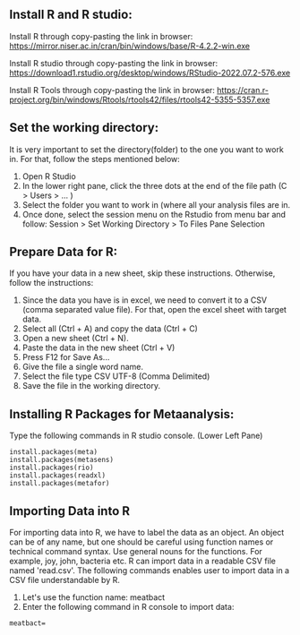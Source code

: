 ## Install R and R studio:

Install R through copy-pasting the link in browser: https://mirror.niser.ac.in/cran/bin/windows/base/R-4.2.2-win.exe

Install R studio through copy-pasting the link in browser: https://download1.rstudio.org/desktop/windows/RStudio-2022.07.2-576.exe

Install R Tools through copy-pasting the link in browser: https://cran.r-project.org/bin/windows/Rtools/rtools42/files/rtools42-5355-5357.exe

## Set the working directory:

It is very important to set the directory(folder) to the one you want to work in. For that, follow the steps mentioned below:

1. Open R Studio
2. In the lower right pane, click the three dots at the end of the file path (C > Users > ... )
3. Select the folder you want to work in (where all your analysis files are in.
4. Once done, select the session menu on the Rstudio from menu bar and follow: Session > Set Working Directory > To Files Pane Selection

## Prepare Data for R:

If you have your data in a new sheet, skip these instructions. Otherwise, follow the instructions:

1. Since the data you have is in excel, we need to convert it to a CSV (comma separated value file). For that, open the excel sheet with target data.
2. Select all (Ctrl + A) and copy the data (Ctrl + C)
3. Open a new sheet (Ctrl + N).
4. Paste the data in the new sheet (Ctrl + V)
5. Press F12 for Save As...
6. Give the file a single word name.
7. Select the file type CSV UTF-8 (Comma Delimited)
8. Save the file in the working directory.

## Installing R Packages for Metaanalysis:

Type the following commands in R studio console. (Lower Left Pane)

```
install.packages(meta)
install.packages(metasens)
install.packages(rio)
install.packages(readxl)
install.packages(metafor)

```
## Importing Data into R

For importing data into R, we have to label the data as an object. An object can be of any name, but one should be careful using function names or technical command syntax. Use general nouns for the functions. For example, joy, john, bacteria etc. R can import data in a readable CSV file named 'read.csv'. The following commands enables user to import data in a CSV file understandable by R.

1. Let's use the function name: meatbact
2. Enter the following command in R console to import data:

```
meatbact=

